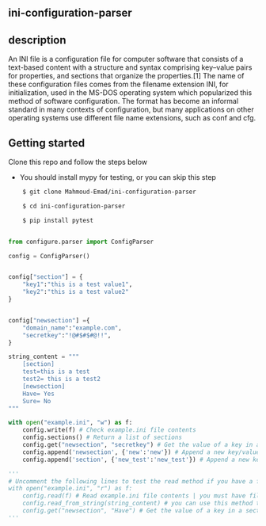 ## ini-configuration-parser

## description
<p>
    An INI file is a configuration file for computer software that consists of a text-based content with a structure and syntax comprising key–value pairs for properties, and sections that organize the properties.[1] The name of these configuration files comes from the filename extension INI, for initialization, used in the MS-DOS operating system which popularized this method of software configuration. The format has become an informal standard in many contexts of configuration, but many applications on other operating systems use different file name extensions, such as conf and cfg.
</p>

## Getting started
<p>Clone this repo and follow the steps below</p>

* You should install mypy for testing, or you can skip this step

```bash
    $ git clone Mahmoud-Emad/ini-configuration-parser

    $ cd ini-configuration-parser

    $ pip install pytest
```

```python

from configure.parser import ConfigParser

config = ConfigParser()


config["section"] = {
    "key1":"this is a test value1",
    "key2":"this is a test value2"
}


config["newsection"] ={
    "domain_name":"example.com",
    "secretkey":"!@#$#$#@!!",
}

string_content = """
    [section]
    test=this is a test
    test2= this is a test2
    [newsection]
    Have= Yes
    Sure= No
"""

with open("example.ini", "w") as f:
    config.write(f) # Check example.ini file contents
    config.sections() # Return a list of sections
    config.get("newsection", "secretkey") # Get the value of a key in a section
    config.append('newsection', {'new':'new'}) # Append a new key/value pair to section 'newsection'
    config.append('section', {'new_test':'new_test'}) # Append a new key/value pair to section 'section'

'''
# Uncomment the following lines to test the read method if you have a file
with open("example.ini", "r") as f:
    config.read(f) # Read example.ini file contents | you must have file example.ini in the same directory
    config.read_from_string(string_content) # you can use this method to check if everything working well
    config.get("newsection", "Have") # Get the value of a key in a section
'''
```

<!-- * Then you can test you'r file with mypy test library.

```bash
    $ mypy file_name.py
``` -->
